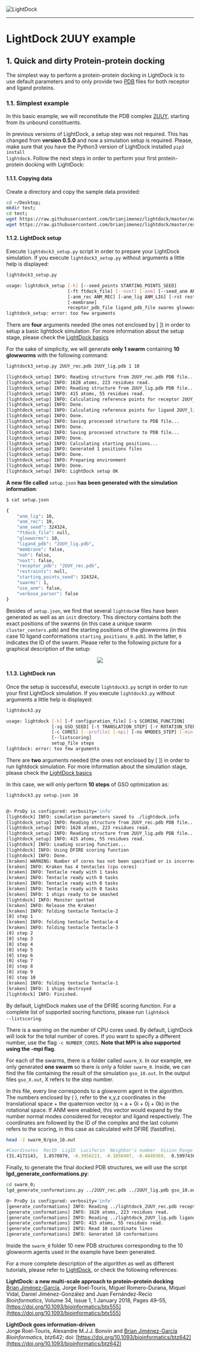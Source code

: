 ![LightDock](media/lightdock_banner.png "LightDock")

<hr>

# LightDock 2UUY example


## 1. Quick and dirty Protein-protein docking
The simplest way to perform a protein-protein docking in LightDock is to use default parameters and to only provide two [PDB](http://www.rcsb.org/pdb/static.do?p=file_formats/pdb/index.html) files for both receptor and ligand proteins.

### 1.1. Simplest example

In this basic example, we will reconstitute the PDB complex [2UUY](https://www.rcsb.org/structure/2UUY), starting from its unbound constituents.

In previous versions of LightDock, a setup step was not required. This has changed from **version 0.5.0** and now a simulation setup is required. Please, make sure that you have the Python3 version of LightDock installed <code>pip3 install lightdock</code>. Follow the next steps in order to perform your first protein-protein docking with LightDock:

#### 1.1.1. Copying data
Create a directory and copy the sample data provided:

```bash
cd ~/Desktop;
mkdir test;
cd test;
wget https://raw.githubusercontent.com/brianjimenez/lightdock/master/examples/2UUY/2UUY_rec.pdb;
wget https://raw.githubusercontent.com/brianjimenez/lightdock/master/examples/2UUY/2UUY_lig.pdb;
```

#### 1.1.2. LightDock setup
Execute <code>lightdock3_setup.py</code> script in order to prepare your LightDock simulation. If you execute <code>lightdock3_setup.py</code> without arguments a little help is displayed:

```bash
lightdock3_setup.py

usage: lightdock_setup [-h] [--seed_points STARTING_POINTS_SEED]
                       [-ft ftdock_file] [--noxt] [-anm] [--seed_anm ANM_SEED]
                       [-anm_rec ANM_REC] [-anm_lig ANM_LIG] [-rst restraints]
                       [-membrane]
                       receptor_pdb_file ligand_pdb_file swarms glowworms
lightdock_setup: error: too few arguments
```

There are **four** arguments needed (the ones not enclosed by [ ]) in order to setup a basic lightdock simulation. For more information about the setup stage, please check the [LightDock basics](https://lightdock.org/tutorials/basics#2-setup-a-simulation) 

For the sake of simplicity, we will generate **only 1 swarm** containing **10 glowworms** with the following command:

```bash
lightdock3_setup.py 2UUY_rec.pdb 2UUY_lig.pdb 1 10

[lightdock_setup] INFO: Reading structure from 2UUY_rec.pdb PDB file...
[lightdock_setup] INFO: 1628 atoms, 223 residues read.
[lightdock_setup] INFO: Reading structure from 2UUY_lig.pdb PDB file...
[lightdock_setup] INFO: 415 atoms, 55 residues read.
[lightdock_setup] INFO: Calculating reference points for receptor 2UUY_rec.pdb...
[lightdock_setup] INFO: Done.
[lightdock_setup] INFO: Calculating reference points for ligand 2UUY_lig.pdb...
[lightdock_setup] INFO: Done.
[lightdock_setup] INFO: Saving processed structure to PDB file...
[lightdock_setup] INFO: Done.
[lightdock_setup] INFO: Saving processed structure to PDB file...
[lightdock_setup] INFO: Done.
[lightdock_setup] INFO: Calculating starting positions...
[lightdock_setup] INFO: Generated 1 positions files
[lightdock_setup] INFO: Done.
[lightdock_setup] INFO: Preparing environment
[lightdock_setup] INFO: Done.
[lightdock_setup] INFO: LightDock setup OK
```

**A new file called** <code>setup.json</code> **has been generated with the simulation information**:

```bash
$ cat setup.json

{
    "anm_lig": 10,
    "anm_rec": 10,
    "anm_seed": 324324,
    "ftdock_file": null,
    "glowworms": 10,
    "ligand_pdb": "2UUY_lig.pdb",
    "membrane": false,
    "noh": false,
    "noxt": false,
    "receptor_pdb": "2UUY_rec.pdb",
    "restraints": null,
    "starting_points_seed": 324324,
    "swarms": 1,
    "use_anm": false,
    "verbose_parser": false
}

```

Besides of <code>setup.json</code>, we find that several <code>lightdock#</code> files have been generated as well as an <code>init</code> directory. This directory contains both the exact positions of the swarms (in this case a unique swarm <code>cluster_centers.pdb</code>) and the starting positions of the glowworms (in this case 10 ligand conformations <code>starting_positions_0.pdb</code>). In the latter, <code>0</code> indicates the ID of the swarm. Please refer to the following picture for a graphical description of the setup:

<p align="center">
    <img src="media/2uuy_swarm.png">
</p>

#### 1.1.3. LightDock run
Once the setup is successful, execute <code>lightdock3.py</code> script in order to run your first LightDock simulation. If you execute <code>lightdock3.py</code> without arguments a little help is displayed:

```bash
lightdock3.py

usage: lightdock [-h] [-f configuration_file] [-s SCORING_FUNCTION]
                 [-sg GSO_SEED] [-t TRANSLATION_STEP] [-r ROTATION_STEP] [-V]
                 [-c CORES] [--profile] [-mpi] [-ns NMODES_STEP] [-min]
                 [--listscoring]
                 setup_file steps
lightdock: error: too few arguments
```

There are **two** arguments needed (the ones not enclosed by [ ]) in order to run lightdock simulation. For more information about the simulation stage, please check the [LightDock basics](https://lightdock.org/tutorials/basics#3-run-a-simulation)

In this case, we will only perform **10 steps** of GSO optimization as:

```bash
lightdock3.py setup.json 10


@> ProDy is configured: verbosity='info'
[lightdock] INFO: simulation parameters saved to ./lightdock.info
[lightdock_setup] INFO: Reading structure from 2UUY_rec.pdb PDB file...
[lightdock_setup] INFO: 1628 atoms, 223 residues read.
[lightdock_setup] INFO: Reading structure from 2UUY_lig.pdb PDB file...
[lightdock_setup] INFO: 415 atoms, 55 residues read.
[lightdock] INFO: Loading scoring function...
[lightdock] INFO: Using DFIRE scoring function
[lightdock] INFO: Done.
[kraken] WARNING: Number of cores has not been specified or is incorrect. Using available cores.
[kraken] INFO: Kraken has 4 tentacles (cpu cores)
[kraken] INFO: Tentacle ready with 1 tasks
[kraken] INFO: Tentacle ready with 0 tasks
[kraken] INFO: Tentacle ready with 0 tasks
[kraken] INFO: Tentacle ready with 0 tasks
[kraken] INFO: 1 ships ready to be smashed
[lightdock] INFO: Monster spotted
[kraken] INFO: Release the Kraken!
[kraken] INFO: folding tentacle Tentacle-2
[0] step 1
[kraken] INFO: folding tentacle Tentacle-4
[kraken] INFO: folding tentacle Tentacle-3
[0] step 2
[0] step 3
[0] step 4
[0] step 5
[0] step 6
[0] step 7
[0] step 8
[0] step 9
[0] step 10
[kraken] INFO: folding tentacle Tentacle-1
[kraken] INFO: 1 ships destroyed
[lightdock] INFO: Finished.
```

By default, LightDock makes use of the DFIRE scoring function. For a complete list of supported socring functions, please run <code>lightdock --listscoring</code>.

There is a warning on the number of CPU cores used. By default, LightDock will look for the total number of cores. If you want to specify a different number, use the flag <code>-c NUMBER_CORES</code>. **Note that MPI is also supported using the -mpi flag**.

For each of the swarms, there is a folder called <code>swarm_X</code>. In our example, we only generated **one swarm** so there is only a folder <code>swarm_0</code>. Inside, we can find the file containing the result of the simulation <code>gso_10.out</code>. In the output files <code>gso_X.out</code>, X refers to the step number.

In this file, every line corresponds to a glowworm agent in the algorithm. The numbers enclosed by ( ), refer to the x,y,z coordinates in the translational space + the quaternion vector (q = a + 0i + 0j + 0k) in the rotational space. If ANM were enabled, this vector would expand by the number normal modes considered for receptor and ligand respectively. The coordinates are followed by the ID of the complex and the last column refers to the scoring, in this case as calculated wiht DFIRE (fastdfire).

```bash
head -2 swarm_0/gso_10.out

#Coordinates  RecID  LigID  Luciferin  Neighbor's number  Vision Range  Scoring
(31.4171143,  1.8570079, -6.3956223, -0.1058407, -0.4849369,  0.5997430, -0.6276482)    0    0  11.25395618  0 4.200   7.52800101
```

Finally, to generate the final docked PDB structures, we will use the script **lgd_generate_conformations.py**:

```bash
cd swarm_0;
lgd_generate_conformations.py ../2UUY_rec.pdb ../2UUY_lig.pdb gso_10.out 10

@> ProDy is configured: verbosity='info'
[generate_conformations] INFO: Reading ../lightdock_2UUY_rec.pdb receptor PDB file...
[generate_conformations] INFO: 1628 atoms, 223 residues read.
[generate_conformations] INFO: Reading ../lightdock_2UUY_lig.pdb ligand PDB file...
[generate_conformations] INFO: 415 atoms, 55 residues read.
[generate_conformations] INFO: Read 10 coordinate lines
[generate_conformations] INFO: Generated 10 conformations
```

Inside the <code>swarm_0</code> folder 10 new PDB structures corresponding to the 10 glowworm agents used in the example have been generated.

For a more complete description of the algorithm as well as different tutorials, please refer to [LightDock](https://lightdock.org/), or check the following references:

**LightDock: a new multi-scale approach to protein–protein docking**<br>
[Brian Jiménez-García](http://bjimenezgarcia.com), Jorge Roel-Touris, Miguel Romero-Durana, Miquel Vidal, Daniel Jiménez-González and Juan Fernández-Recio<br>
*Bioinformatics*, Volume 34, Issue 1, 1 January 2018, Pages 49–55, [https://doi.org/10.1093/bioinformatics/btx555](https://doi.org/10.1093/bioinformatics/btx555)

 **LightDock goes information-driven**<br>
 Jorge Roel-Touris, Alexandre M.J.J. Bonvin and [Brian Jiménez-García](http://bjimenezgarcia.com)<br>
 *Bioinformatics*, btz642; doi: [https://doi.org/10.1093/bioinformatics/btz642](https://doi.org/10.1093/bioinformatics/btz642)
